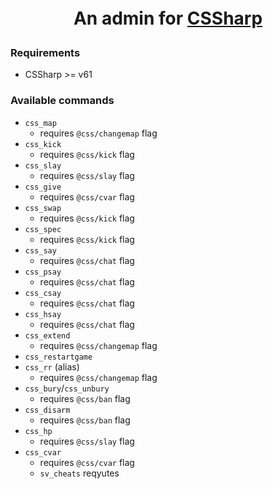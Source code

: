 ﻿<p style="text-align: center;font-size: 2em;font-weight: bold">
    An admin for <a href="https://docs.cssharp.dev" target="_blank">CSSharp</a>
</p>

### Requirements
* CSSharp >= v61

### Available commands
* `css_map`
  * requires `@css/changemap` flag
* `css_kick`
  * requires `@css/kick` flag
* `css_slay`
  * requires `@css/slay` flag
* `css_give`
  * requires `@css/cvar` flag
* `css_swap`
  * requires `@css/kick` flag
* `css_spec`
  * requires `@css/kick` flag
* `css_say`
  * requires `@css/chat` flag
* `css_psay`
  * requires `@css/chat` flag
* `css_csay`
  * requires `@css/chat` flag
* `css_hsay`
  * requires `@css/chat` flag
* `css_extend`
  * requires `@css/changemap` flag
* `css_restartgame`
* `css_rr` (alias)
  * requires `@css/changemap` flag
* `css_bury`/`css_unbury`
  * requires `@css/ban` flag
* `css_disarm`
  * requires `@css/ban` flag
* `css_hp`
  * requires `@css/slay` flag
* `css_cvar`
  * requires `@css/cvar` flag
  * `sv_cheats` reqyutes
